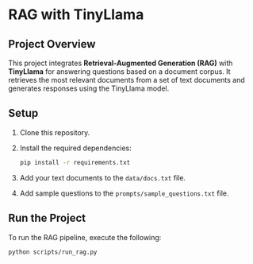 # RAG with TinyLlama

## Project Overview
This project integrates **Retrieval-Augmented Generation (RAG)** with **TinyLlama** for answering questions based on a document corpus. It retrieves the most relevant documents from a set of text documents and generates responses using the TinyLlama model.

## Setup

1. Clone this repository.
2. Install the required dependencies:
    ```bash
    pip install -r requirements.txt
    ```

3. Add your text documents to the `data/docs.txt` file.
4. Add sample questions to the `prompts/sample_questions.txt` file.

## Run the Project
To run the RAG pipeline, execute the following:
```bash
python scripts/run_rag.py
